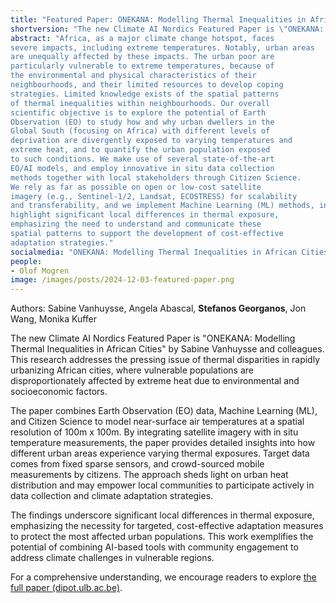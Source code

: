 ```yaml
---
title: "Featured Paper: ONEKANA: Modelling Thermal Inequalities in African Cities"
shortversion: "The new Climate AI Nordics Featured Paper is \"ONEKANA: Modelling Thermal Inequalities in African Cities\" by Sabine Vanhuysse and colleagues. This research addresses the pressing issue of thermal disparities in rapidly urbanizing African cities, where vulnerable populations are disproportionately affected by extreme heat due to environmental and socioeconomic factors."
abstract: "Africa, as a major climate change hotspot, faces
severe impacts, including extreme temperatures. Notably, urban areas
are unequally affected by these impacts. The urban poor are
particularly vulnerable to extreme temperatures, because of
the environmental and physical characteristics of their
neighbourhoods, and their limited resources to develop coping
strategies. Limited knowledge exists of the spatial patterns
of thermal inequalities within neighbourhoods. Our overall
scientific objective is to explore the potential of Earth
Observation (EO) to study how and why urban dwellers in the
Global South (focusing on Africa) with different levels of
deprivation are divergently exposed to varying temperatures and
extreme heat, and to quantify the urban population exposed
to such conditions. We make use of several state-of-the-art
EO/AI models, and employ innovative in situ data collection
methods together with local stakeholders through Citizen Science.
We rely as far as possible on open or low-cost satellite
imagery (e.g., Sentinel-1/2, Landsat, ECOSTRESS) for scalability
and transferability, and we implement Machine Learning (ML) methods, including Deep Learning (DL). Results
highlight significant local differences in thermal exposure,
emphasizing the need to understand and communicate these
spatial patterns to support the development of cost-effective
adaptation strategies."
socialmedia: "ONEKANA: Modelling Thermal Inequalities in African Cities addresses thermal disparities for vulnerable populations disproportionately affected by extreme heat due to environmental and socioeconomic factors."
people:
- Olof Mogren
image: /images/posts/2024-12-03-featured-paper.png
---
```

Authors: Sabine Vanhuysse, Angela Abascal, **Stefanos Georganos**, Jon Wang, Monika Kuffer

The new Climate AI Nordics Featured Paper is "ONEKANA: Modelling Thermal Inequalities in African Cities" by Sabine Vanhuysse and colleagues. This research addresses the pressing issue of thermal disparities in rapidly urbanizing African cities, where vulnerable populations are disproportionately affected by extreme heat due to environmental and socioeconomic factors.

The paper combines Earth Observation (EO) data, Machine Learning (ML), and Citizen Science to model near-surface air temperatures at a spatial resolution of 100m x 100m. By integrating satellite imagery with in situ temperature measurements, the paper provides detailed insights into how different urban areas experience varying thermal exposures. Target data comes from fixed sparse sensors, and crowd-sourced mobile measurements by citizens. The approach sheds light on urban heat distribution and may empower local communities to participate actively in data collection and climate adaptation strategies.

The findings underscore significant local differences in thermal exposure, emphasizing the necessity for targeted, cost-effective adaptation measures to protect the most affected urban populations. This work exemplifies the potential of combining AI-based tools with community engagement to address climate challenges in vulnerable regions.

For a comprehensive understanding, we encourage readers to explore [the full paper (dipot.ulb.ac.be)](https://dipot.ulb.ac.be/dspace/bitstream/2013/378240/3/igarss2024_vanhuysse2.pdf).
